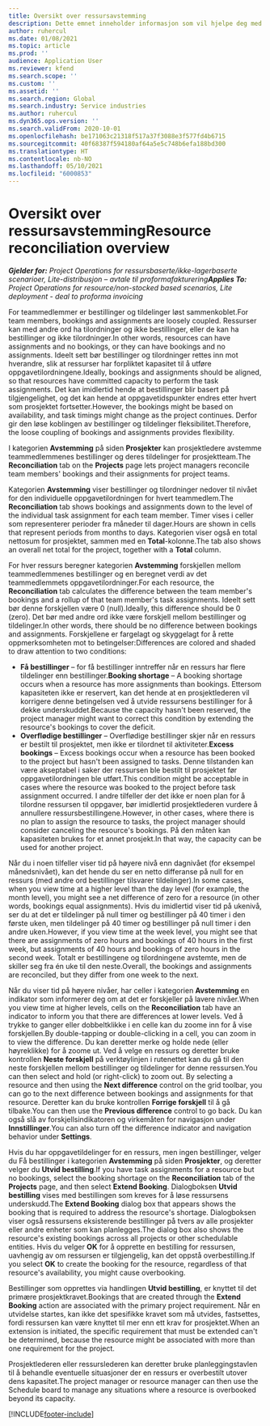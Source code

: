 ```yaml
---
title: Oversikt over ressursavstemming
description: Dette emnet inneholder informasjon som vil hjelpe deg med å sikre at ressursbestillinger og tildelinger for prosjekter er justert.
author: ruhercul
ms.date: 01/08/2021
ms.topic: article
ms.prod: ''
audience: Application User
ms.reviewer: kfend
ms.search.scope: ''
ms.custom: ''
ms.assetid: ''
ms.search.region: Global
ms.search.industry: Service industries
ms.author: ruhercul
ms.dyn365.ops.version: ''
ms.search.validFrom: 2020-10-01
ms.openlocfilehash: be171063c21318f517a37f3088e3f577fd4b6715
ms.sourcegitcommit: 40f68387f594180af64a5e5c748b6efa188bd300
ms.translationtype: HT
ms.contentlocale: nb-NO
ms.lasthandoff: 05/10/2021
ms.locfileid: "6000853"
---
```

# <a name="resource-reconciliation-overview"></a><span data-ttu-id="afee9-103">Oversikt over ressursavstemming</span><span class="sxs-lookup"><span data-stu-id="afee9-103">Resource reconciliation overview</span></span>

<span data-ttu-id="afee9-104">_**Gjelder for:** Project Operations for ressursbaserte/ikke-lagerbaserte scenarioer, Lite-distribusjon – avtale til proformafakturering_</span><span class="sxs-lookup"><span data-stu-id="afee9-104">_**Applies To:** Project Operations for resource/non-stocked based scenarios, Lite deployment - deal to proforma invoicing_</span></span>

<span data-ttu-id="afee9-105">For teammedlemmer er bestillinger og tildelinger løst sammenkoblet.</span><span class="sxs-lookup"><span data-stu-id="afee9-105">For team members, bookings and assignments are loosely coupled.</span></span> <span data-ttu-id="afee9-106">Ressurser kan med andre ord ha tilordninger og ikke bestillinger, eller de kan ha bestillinger og ikke tilordninger.</span><span class="sxs-lookup"><span data-stu-id="afee9-106">In other words, resources can have assignments and no bookings, or they can have bookings and no assignments.</span></span> <span data-ttu-id="afee9-107">Ideelt sett bør bestillinger og tilordninger rettes inn mot hverandre, slik at ressurser har forpliktet kapasitet til å utføre oppgavetilordningene.</span><span class="sxs-lookup"><span data-stu-id="afee9-107">Ideally, bookings and assignments should be aligned, so that resources have committed capacity to perform the task assignments.</span></span> <span data-ttu-id="afee9-108">Det kan imidlertid hende at bestillinger blir basert på tilgjengelighet, og det kan hende at oppgavetidspunkter endres etter hvert som prosjektet fortsetter.</span><span class="sxs-lookup"><span data-stu-id="afee9-108">However, the bookings might be based on availability, and task timings might change as the project continues.</span></span> <span data-ttu-id="afee9-109">Derfor gir den løse koblingen av bestillinger og tildelinger fleksibilitet.</span><span class="sxs-lookup"><span data-stu-id="afee9-109">Therefore, the loose coupling of bookings and assignments provides flexibility.</span></span>

<span data-ttu-id="afee9-110">I kategorien **Avstemming** på siden **Prosjekter** kan prosjektledere avstemme teammedlemmenes bestillinger og deres tildelinger for prosjektteam.</span><span class="sxs-lookup"><span data-stu-id="afee9-110">The **Reconciliation** tab on the **Projects** page lets project managers reconcile team members' bookings and their assignments for project teams.</span></span>

<span data-ttu-id="afee9-111">Kategorien **Avstemming** viser bestillinger og tilordninger nedover til nivået for den individuelle oppgavetilordningen for hvert teammedlem.</span><span class="sxs-lookup"><span data-stu-id="afee9-111">The **Reconciliation** tab shows bookings and assignments down to the level of the individual task assignment for each team member.</span></span> <span data-ttu-id="afee9-112">Timer vises i celler som representerer perioder fra måneder til dager.</span><span class="sxs-lookup"><span data-stu-id="afee9-112">Hours are shown in cells that represent periods from months to days.</span></span> <span data-ttu-id="afee9-113">Kategorien viser også en total nettosum for prosjektet, sammen med en **Total**-kolonne.</span><span class="sxs-lookup"><span data-stu-id="afee9-113">The tab also shows an overall net total for the project, together with a **Total** column.</span></span>

<span data-ttu-id="afee9-114">For hver ressurs beregner kategorien **Avstemming** forskjellen mellom teammedlemmenes bestillinger og en beregnet verdi av det teammedlemmets oppgavetilordninger.</span><span class="sxs-lookup"><span data-stu-id="afee9-114">For each resource, the **Reconciliation** tab calculates the difference between the team member's bookings and a rollup of that team member's task assignments.</span></span> <span data-ttu-id="afee9-115">Ideelt sett bør denne forskjellen være 0 (null).</span><span class="sxs-lookup"><span data-stu-id="afee9-115">Ideally, this difference should be 0 (zero).</span></span> <span data-ttu-id="afee9-116">Det bør med andre ord ikke være forskjell mellom bestillinger og tildelinger.</span><span class="sxs-lookup"><span data-stu-id="afee9-116">In other words, there should be no difference between bookings and assignments.</span></span> <span data-ttu-id="afee9-117">Forskjellene er fargelagt og skyggelagt for å rette oppmerksomheten mot to betingelser:</span><span class="sxs-lookup"><span data-stu-id="afee9-117">Differences are colored and shaded to draw attention to two conditions:</span></span>

- <span data-ttu-id="afee9-118">**Få bestillinger** – for få bestillinger inntreffer når en ressurs har flere tildelinger enn bestillinger.</span><span class="sxs-lookup"><span data-stu-id="afee9-118">**Booking shortage** – A booking shortage occurs when a resource has more assignments than bookings.</span></span> <span data-ttu-id="afee9-119">Ettersom kapasiteten ikke er reservert, kan det hende at en prosjektlederen vil korrigere denne betingelsen ved å utvide ressursens bestillinger for å dekke underskuddet.</span><span class="sxs-lookup"><span data-stu-id="afee9-119">Because the capacity hasn't been reserved, the project manager might want to correct this condition by extending the resource's bookings to cover the deficit.</span></span>
- <span data-ttu-id="afee9-120">**Overflødige bestillinger** – Overflødige bestillinger skjer når en ressurs er bestilt til prosjektet, men ikke er tilordnet til aktiviteter.</span><span class="sxs-lookup"><span data-stu-id="afee9-120">**Excess bookings** – Excess bookings occur when a resource has been booked to the project but hasn't been assigned to tasks.</span></span> <span data-ttu-id="afee9-121">Denne tilstanden kan være akseptabel i saker der ressursen ble bestilt til prosjektet før oppgavetilordningen ble utført.</span><span class="sxs-lookup"><span data-stu-id="afee9-121">This condition might be acceptable in cases where the resource was booked to the project before task assignment occurred.</span></span> <span data-ttu-id="afee9-122">I andre tilfeller der det ikke er noen plan for å tilordne ressursen til oppgaver, bør imidlertid prosjektlederen vurdere å annullere ressursbestillingene.</span><span class="sxs-lookup"><span data-stu-id="afee9-122">However, in other cases, where there is no plan to assign the resource to tasks, the project manager should consider canceling the resource's bookings.</span></span> <span data-ttu-id="afee9-123">På den måten kan kapasiteten brukes for et annet prosjekt.</span><span class="sxs-lookup"><span data-stu-id="afee9-123">In that way, the capacity can be used for another project.</span></span>

<span data-ttu-id="afee9-124">Når du i noen tilfeller viser tid på høyere nivå enn dagnivået (for eksempel månedsnivået), kan det hende du ser en netto differanse på null for en ressurs (med andre ord bestillinger tilsvarer tildelinger).</span><span class="sxs-lookup"><span data-stu-id="afee9-124">In some cases, when you view time at a higher level than the day level (for example, the month level), you might see a net difference of zero for a resource (in other words, bookings equal assignments).</span></span> <span data-ttu-id="afee9-125">Hvis du imidlertid viser tid på ukenivå, ser du at det er tildelinger på null timer og bestillinger på 40 timer i den første uken, men tildelinger på 40 timer og bestillinger på null timer i den andre uken.</span><span class="sxs-lookup"><span data-stu-id="afee9-125">However, if you view time at the week level, you might see that there are assignments of zero hours and bookings of 40 hours in the first week, but assignments of 40 hours and bookings of zero hours in the second week.</span></span> <span data-ttu-id="afee9-126">Totalt er bestillingene og tilordningene avstemte, men de skiller seg fra én uke til den neste.</span><span class="sxs-lookup"><span data-stu-id="afee9-126">Overall, the bookings and assignments are reconciled, but they differ from one week to the next.</span></span>

<span data-ttu-id="afee9-127">Når du viser tid på høyere nivåer, har celler i kategorien **Avstemming** en indikator som informerer deg om at det er forskjeller på lavere nivåer.</span><span class="sxs-lookup"><span data-stu-id="afee9-127">When you view time at higher levels, cells on the **Reconciliation** tab have an indicator to inform you that there are differences at lower levels.</span></span> <span data-ttu-id="afee9-128">Ved å trykke to ganger eller dobbeltklikke i en celle kan du zoome inn for å vise forskjellen.</span><span class="sxs-lookup"><span data-stu-id="afee9-128">By double-tapping or double-clicking in a cell, you can zoom in to view the difference.</span></span> <span data-ttu-id="afee9-129">Du kan deretter merke og holde nede (eller høyreklikke) for å zoome ut. Ved å velge en ressurs og deretter bruke kontrollen **Neste forskjell** på verktøylinjen i rutenettet kan du gå til den neste forskjellen mellom bestillinger og tildelinger for denne ressursen.</span><span class="sxs-lookup"><span data-stu-id="afee9-129">You can then select and hold (or right-click) to zoom out. By selecting a resource and then using the **Next difference** control on the grid toolbar, you can go to the next difference between bookings and assignments for that resource.</span></span> <span data-ttu-id="afee9-130">Deretter kan du bruke kontrollen **Forrige forskjell** til å gå tilbake.</span><span class="sxs-lookup"><span data-stu-id="afee9-130">You can then use the **Previous difference** control to go back.</span></span> <span data-ttu-id="afee9-131">Du kan også slå av forskjellsindikatoren og virkemåten for navigasjon under **Innstillinger**.</span><span class="sxs-lookup"><span data-stu-id="afee9-131">You can also turn off the difference indicator and navigation behavior under **Settings**.</span></span>

<span data-ttu-id="afee9-132">Hvis du har oppgavetildelinger for en ressurs, men ingen bestillinger, velger du Få bestillinger i kategorien **Avstemming** på siden **Prosjekter**, og deretter velger du **Utvid bestilling**.</span><span class="sxs-lookup"><span data-stu-id="afee9-132">If you have task assignments for a resource but no bookings, select the booking shortage on the **Reconciliation** tab of the **Projects** page, and then select **Extend Booking**.</span></span> <span data-ttu-id="afee9-133">Dialogboksen **Utvid bestilling** vises med bestillingen som kreves for å løse ressursens underskudd.</span><span class="sxs-lookup"><span data-stu-id="afee9-133">The **Extend Booking** dialog box that appears shows the booking that is required to address the resource's shortage.</span></span> <span data-ttu-id="afee9-134">Dialogboksen viser også ressursens eksisterende bestillinger på tvers av alle prosjekter eller andre enheter som kan planlegges.</span><span class="sxs-lookup"><span data-stu-id="afee9-134">The dialog box also shows the resource's existing bookings across all projects or other schedulable entities.</span></span> <span data-ttu-id="afee9-135">Hvis du velger **OK** for å opprette en bestilling for ressursen, uavhengig av om ressursen er tilgjengelig, kan det oppstå overbestilling.</span><span class="sxs-lookup"><span data-stu-id="afee9-135">If you select **OK** to create the booking for the resource, regardless of that resource's availability, you might cause overbooking.</span></span>

<span data-ttu-id="afee9-136">Bestillinger som opprettes via handlingen **Utvid bestilling**, er knyttet til det primære prosjektkravet.</span><span class="sxs-lookup"><span data-stu-id="afee9-136">Bookings that are created through the **Extend Booking** action are associated with the primary project requirement.</span></span> <span data-ttu-id="afee9-137">Når en utvidelse startes, kan ikke det spesifikke kravet som må utvides, fastsettes, fordi ressursen kan være knyttet til mer enn ett krav for prosjektet.</span><span class="sxs-lookup"><span data-stu-id="afee9-137">When an extension is initiated, the specific requirement that must be extended can't be determined, because the resource might be associated with more than one requirement for the project.</span></span>

<span data-ttu-id="afee9-138">Prosjektlederen eller ressurslederen kan deretter bruke planleggingstavlen til å behandle eventuelle situasjoner der en ressurs er overbestilt utover dens kapasitet.</span><span class="sxs-lookup"><span data-stu-id="afee9-138">The project manager or resource manager can then use the Schedule board to manage any situations where a resource is overbooked beyond its capacity.</span></span>


[!INCLUDE[footer-include](../includes/footer-banner.md)]